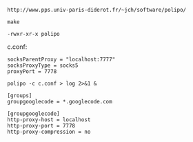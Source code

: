 
```
http://www.pps.univ-paris-diderot.fr/~jch/software/polipo/
```

```
make
```

```
-rwxr-xr-x polipo
```

c.conf:
```
socksParentProxy = "localhost:7777"
socksProxyType = socks5
proxyPort = 7778
```

```
polipo -c c.conf > log 2>&1 &
```

```
[groups]
groupgooglecode = *.googlecode.com

[groupgooglecode]
http-proxy-host = localhost
http-proxy-port = 7778
http-proxy-compression = no
```

